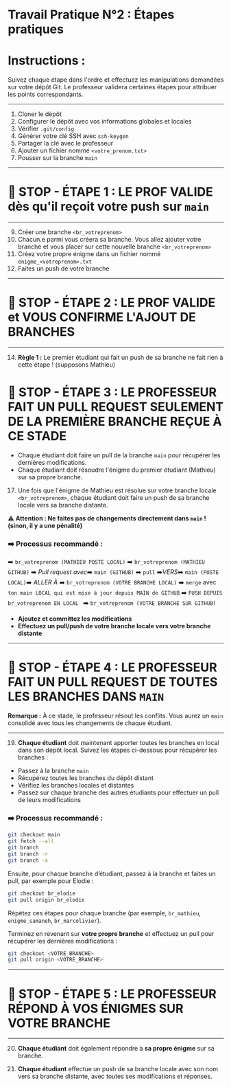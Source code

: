 # Travail Pratique N°2 : Étapes pratiques

# **Instructions :**  
Suivez chaque étape dans l'ordre et effectuez les manipulations demandées sur votre dépôt Git. Le professeur validera certaines étapes pour attribuer les points correspondants.

---

1) Cloner le dépôt  
2) Configurer le dépôt avec vos informations globales et locales  
3) Vérifier `.git/config`  
4) Générer votre clé SSH avec `ssh-keygen`  
5) Partager la clé avec le professeur  
6) Ajouter un fichier nommé `<votre_prenom.txt>`  
7) Pousser sur la branche `main`

---

# 🛑 **STOP - ÉTAPE 1 : LE PROF VALIDE dès qu'il reçoit votre push sur `main`**

---

9) Créer une branche `<br_votreprenom>`  
10) Chacun.e parmi vous créera sa branche. Vous allez ajouter votre branche et vous placer sur cette nouvelle branche `<br_votreprenom>`  
11) Créez votre propre énigme dans un fichier nommé `enigme_<votreprenom>.txt`  
12) Faites un push de votre branche  

---

# 🛑 **STOP - ÉTAPE 2 : LE PROF VALIDE et VOUS CONFIRME L'AJOUT DE BRANCHES**

---

14) **Règle 1 :** Le premier étudiant qui fait un push de sa branche ne fait rien à cette étape ! (supposons Mathieu)  

# 🛑 **STOP - ÉTAPE 3 : LE PROFESSEUR FAIT UN PULL REQUEST SEULEMENT DE LA PREMIÈRE BRANCHE REÇUE À CE STADE**

   - Chaque étudiant doit faire un pull de la branche `main` pour récupérer les dernières modifications.
   - Chaque étudiant doit résoudre l'énigme du premier étudiant (Mathieu) sur sa propre branche.

17) Une fois que l'énigme de Mathieu est résolue sur votre branche locale `<br_votreprenom>`, chaque étudiant doit faire un push de sa branche locale vers sa branche distante.

⚠️ **Attention : Ne faites pas de changements directement dans `main` ! (sinon, il y a une pénalité)**

### ➡️ Processus recommandé :

➡️ `br_votreprenom (MATHIEU POSTE LOCAL)` ➡️ `br_votreprenom (MATHIEU GITHUB)` ➡️ *Pull request avec*➡️ `main (GITHUB)` ➡️ `pull` ➡️*VERS*➡️ `main (POSTE LOCAL)`➡️ *ALLER À* ➡️ `br_votreprenom (VOTRE BRANCHE LOCAL)` ➡️ `merge` avec `ton main LOCAL qui est mise à jour depuis MAIN de GITHUB` ➡️ `PUSH DEPUIS br_votreprenom EN LOCAL ` ➡️ `br_votreprenom (VOTRE BRANCHE SUR GITHUB)` 

- **Ajoutez et committez les modifications**  
- **Effectuez un pull/push de votre branche locale vers votre branche distante**

---

# 🛑 **STOP - ÉTAPE 4 : LE PROFESSEUR FAIT UN PULL REQUEST DE TOUTES LES BRANCHES DANS `MAIN`**

   **Remarque :** À ce stade, le professeur résout les conflits. Vous aurez un `main` consolidé avec tous les changements de chaque étudiant.

---

19) **Chaque étudiant** doit maintenant apporter toutes les branches en local dans son dépôt local. Suivez les étapes ci-dessous pour récupérer les branches :

   - Passez à la branche `main`
   - Récupérez toutes les branches du dépôt distant
   - Vérifiez les branches locales et distantes
   - Passez sur chaque branche des autres étudiants pour effectuer un pull de leurs modifications

### ➡️ **Processus recommandé :**

```bash
git checkout main
git fetch --all
git branch
git branch -r
git branch -a
```

Ensuite, pour chaque branche d’étudiant, passez à la branche et faites un pull, par exemple pour Elodie :

```bash
git checkout br_elodie
git pull origin br_elodie
```

Répétez ces étapes pour chaque branche (par exemple, `br_mathieu`, `enigme_samaneh`, `br_marcolivier`).

Terminez en revenant sur **votre propre branche** et effectuez un pull pour récupérer les dernières modifications :

```bash
git checkout <VOTRE_BRANCHE>
git pull origin <VOTRE_BRANCHE>
```

---

# 🛑 **STOP - ÉTAPE 5 : LE PROFESSEUR RÉPOND À VOS ÉNIGMES SUR VOTRE BRANCHE**

---

20) **Chaque étudiant** doit également répondre à **sa propre énigme** sur sa branche.

21) **Chaque étudiant** effectue un push de sa branche locale avec son nom vers sa branche distante, avec toutes ses modifications et réponses.

